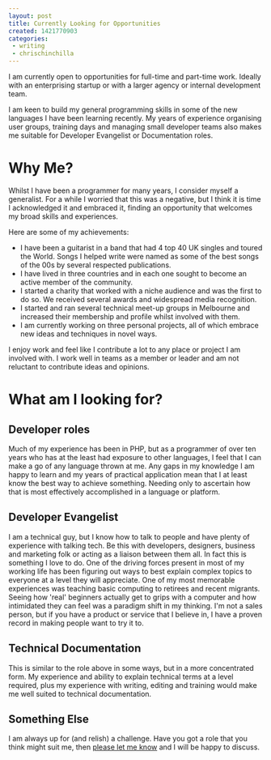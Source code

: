 ```yaml
---
layout: post
title: Currently Looking for Opportunities
created: 1421770903
categories:
 - writing
 - chrischinchilla
---
```


I am currently open to opportunities for full-time and part-time work. Ideally with an enterprising startup or with a larger agency or internal development team.

I am keen to build my general programming skills in some of the new languages I have been learning recently. My years of experience organising user groups, training days and managing small developer teams also makes me suitable for Developer Evangelist or Documentation roles.

# Why Me?
Whilst I have been a programmer for many years, I consider myself a generalist. For a while I worried that this was a negative, but I think it is time I acknowledged it and embraced it, finding an opportunity that welcomes my broad skills and experiences.

Here are some of my achievements:
- I have been a guitarist in a band that had 4 top 40 UK singles and toured the World. Songs I helped write were named as some of the best songs of the 00s by several respected publications.
- I have lived in three countries and in each one sought to become an active member of the community.
- I started a charity that worked with a niche audience and was the first to do so. We received several awards and widespread media recognition.
- I started and ran several technical meet-up groups in Melbourne and increased their membership and profile whilst involved with them.
- I am currently working on three personal projects, all of which embrace new ideas and techniques in novel ways.

I enjoy work and feel like I contribute a lot to any place or project I am involved with. I work well in teams as a member or leader and am not reluctant to contribute ideas and opinions.

# What am I looking for?
## Developer roles
Much of my experience has been in PHP, but as a programmer of over ten years who has at the least had exposure to other languages, I feel that I can make a go of any language thrown at me. Any gaps in my knowledge I am happy to learn and my years of practical application mean that I at least know the best way to achieve something. Needing only to ascertain how that is most effectively accomplished in a language or platform.

## Developer Evangelist
I am a technical guy, but I know how to talk to people and have plenty of experience with talking tech. Be this with developers, designers, business and marketing folk or acting as a liaison between them all. In fact this is something I love to do. One of the driving forces present in most of my working life has been figuring out ways to best explain complex topics to everyone at a level they will appreciate. One of my most memorable experiences was teaching basic computing to retirees and recent migrants. Seeing how 'real' beginners actually get to grips with a computer and how intimidated they can feel was a paradigm shift in my thinking. I'm not a sales person, but if you have a product or service that I believe in, I have a proven record in making people want to try it to.

## Technical Documentation
This is similar to the role above in some ways, but in a more concentrated form. My experience and ability to explain technical terms at a level required, plus my experience with writing, editing and training would make me well suited to technical documentation.

## Something Else
I am always up for (and relish) a challenge. Have you got a role that you think might suit me, then [please let me know](mailto:chriswhward@gmail.com) and I will be happy to discuss.
